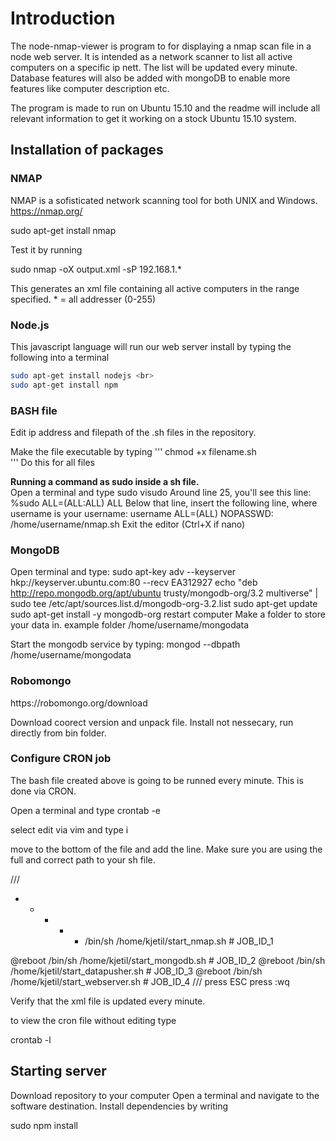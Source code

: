 <h1> Introduction </h1>

The node-nmap-viewer is program to for displaying a nmap scan file in a node web server. It is intended as a network scanner to list all active computers on a specific ip nett. The list will be updated every minute. Database features will also be added with mongoDB to enable more features like computer description etc.

The program is made to run on Ubuntu 15.10 and the readme will include all relevant information to get it working on a stock Ubuntu 15.10 system.

<h2> Installation of packages </h2>

<h3> NMAP </h3>

NMAP is a sofisticated network scanning tool for both UNIX and Windows. https://nmap.org/

sudo apt-get install nmap

Test it by running

sudo nmap -oX output.xml -sP 192.168.1.*

This generates an xml file containing all active computers in the range specified. * = all addresser (0-255)

<h3> Node.js </h3>
This javascript language will run our web server install by typing the following into a terminal

``` bash
sudo apt-get install nodejs <br>
sudo apt-get install npm
```

<h3> BASH file </h3>

Edit ip address and filepath of the .sh files in the repository.

Make the file executable by typing
'''
chmod +x filename.sh  
'''
 Do this for all files

<b> Running a command as sudo inside a sh file. </b> <br>
Open a terminal and type
sudo visudo
Around line 25, you'll see this line: %sudo   ALL=(ALL:ALL) ALL
Below that line, insert the following line, where username is your username:
username  ALL=(ALL) NOPASSWD: /home/username/nmap.sh
Exit the editor (Ctrl+X if nano)

<h3> MongoDB </h3>

Open terminal and type:
sudo apt-key adv --keyserver hkp://keyserver.ubuntu.com:80 --recv EA312927
echo "deb http://repo.mongodb.org/apt/ubuntu trusty/mongodb-org/3.2 multiverse" | sudo tee /etc/apt/sources.list.d/mongodb-org-3.2.list
sudo apt-get update
sudo apt-get install -y mongodb-org
restart computer
Make a folder to store your data in. example folder /home/username/mongodata

Start the mongodb service by typing:
mongod --dbpath /home/username/mongodata

<h3> Robomongo </h3>
https://robomongo.org/download

Download coorect version and unpack file.
Install not nessecary, run directly from bin folder.

<h3> Configure CRON job </h3>

The bash file created above is going to be runned every minute. This is done via CRON.

Open a terminal and type
crontab -e

select edit via vim and type i

move to the bottom of the file and add the line. Make sure you are using the full and correct path to your sh file.

///
 * * * * * /bin/sh /home/kjetil/start_nmap.sh # JOB_ID_1

@reboot /bin/sh /home/kjetil/start_mongodb.sh # JOB_ID_2
@reboot /bin/sh /home/kjetil/start_datapusher.sh # JOB_ID_3
@reboot /bin/sh /home/kjetil/start_webserver.sh # JOB_ID_4
///
press ESC
press :wq

Verify that the xml file is updated every minute.

to view the cron file without editing type

crontab -l

<h2> Starting server</h2>

Download repository to your computer
Open a terminal and navigate to the software destination. Install dependencies by writing

sudo npm install
